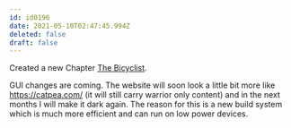 ```yaml
---
id: id0196
date: 2021-05-10T02:47:45.994Z
deleted: false
draft: false
---
```


Created a new Chapter [The Bicyclist][1].

[1]: the-bicyclist.html

GUI changes are coming. The website will soon look a little bit more like https://catpea.com/ (it will still carry warrior only content) and in the next months I will make it dark again. The reason for this is a new build system which is much more efficient and can run on low power devices.
